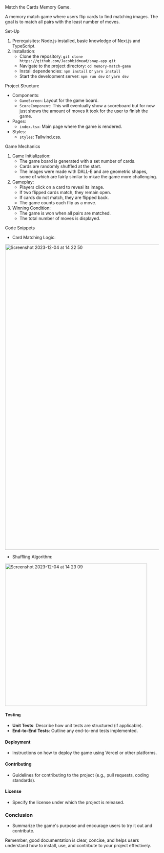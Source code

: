 

Match the Cards Memory Game.

A memory match game where users flip cards to find matching images. The goal is to match all pairs with the least number of moves.


Set-Up
1. Prerequisites: Node.js installed, basic knowledge of Next.js and TypeScript.
2. Installation:
   - Clone the repository: `git clone https://github.com/Jacobbidmead/snap-app.git`
   - Navigate to the project directory: `cd memory-match-game`
   - Install dependencies: `npm install` or `yarn install`
   - Start the development server: `npm run dev` or `yarn dev`

 Project Structure
- Components: 
  - `GameScreen`: Layout for the game board.
  - `ScoreComponent`: This will eventually show a scoreboard but for now just shows the amount of moves it took for the user to finish the game.
- Pages:
  - `index.tsx`: Main page where the game is rendered.
- Styles:
  - `styles`: Tailwind.css.

 Game Mechanics
1. Game Initialization:
   - The game board is generated with a set number of cards.
   - Cards are randomly shuffled at the start.
   - The images were made with DALL-E and are geometric shapes, some of which are fairly similar to mkae the game more challenging.
2. Gameplay:
   - Players click on a card to reveal its image.
   - If two flipped cards match, they remain open.
   - If cards do not match, they are flipped back.
   - The game counts each flip as a move.
3. Winning Condition:
   - The game is won when all pairs are matched.
   - The total number of moves is displayed.

 Code Snippets
- Card Matching Logic:
<img width="998" alt="Screenshot 2023-12-04 at 14 22 50" src="https://github.com/Jacobbidmead/snap-app/assets/107250881/56643dcd-15b3-4814-bdf3-6c2f226479ad"/>


- Shuffling Algorithm:
<img width="465" alt="Screenshot 2023-12-04 at 14 23 09" src="https://github.com/Jacobbidmead/snap-app/assets/107250881/516a215e-902c-4ac3-9e63-913953a2328f"/>


#### Testing
- **Unit Tests**: Describe how unit tests are structured (if applicable).
- **End-to-End Tests**: Outline any end-to-end tests implemented.

#### Deployment
- Instructions on how to deploy the game using Vercel or other platforms.

#### Contributing
- Guidelines for contributing to the project (e.g., pull requests, coding standards).

#### License
- Specify the license under which the project is released.

### Conclusion
- Summarize the game's purpose and encourage users to try it out and contribute.

Remember, good documentation is clear, concise, and helps users understand how to install, use, and contribute to your project effectively.
